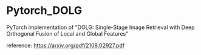 # Pytorch_DOLG
PyTorch implementation of "DOLG: Single-Stage Image Retrieval with Deep Orthogonal Fusion of Local and Global Features"

reference: https://arxiv.org/pdf/2108.02927.pdf
